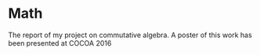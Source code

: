 # Math

The report of my project on commutative algebra. A poster of this work has been presented at COCOA 2016
